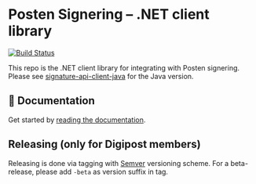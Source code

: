 # Posten Signering – .NET client library
[![Build Status](https://travis-ci.org/digipost/signature-api-client-dotnet.svg?branch=master)](https://travis-ci.org/digipost/signature-api-client-dotnet)

This repo is the .NET client library for integrating with Posten signering. Please see [signature-api-client-java](https://github.com/digipost/signature-api-client-java) for the Java version.

## 📕 Documentation

Get started by [reading the documentation](http://signering-docs.rtfd.io/).
 
## Releasing (only for Digipost members)

Releasing is done via tagging with [Semver](http://semver.org) versioning scheme. For a beta-release, please add `-beta` as version suffix in tag.




